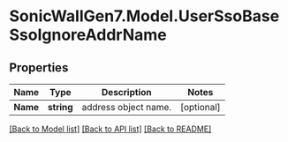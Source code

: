 # SonicWallGen7.Model.UserSsoBaseSsoIgnoreAddrName

## Properties

Name | Type | Description | Notes
------------ | ------------- | ------------- | -------------
**Name** | **string** | address object name. | [optional] 

[[Back to Model list]](../README.md#documentation-for-models) [[Back to API list]](../README.md#documentation-for-api-endpoints) [[Back to README]](../README.md)

